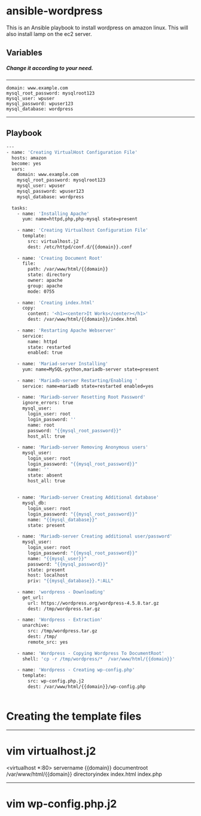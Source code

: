 # ansible-wordpress
This is an Ansible playbook to install wordpress on amazon linux. This will also install lamp on the ec2 server.

## Variables
##### Change it according to your need.
---
    domain: www.example.com
    mysql_root_password: mysqlroot123
    mysql_user: wpuser
    mysql_password: wpuser123
    mysql_database: wordpress 
---
Playbook
---

```sh
---
- name: 'Creating VirtualHost Configuration File'
  hosts: amazon
  become: yes
  vars:
    domain: www.example.com
    mysql_root_password: mysqlroot123
    mysql_user: wpuser
    mysql_password: wpuser123
    mysql_database: wordpress 
        
  tasks:
    - name: 'Installing Apache'
      yum: name=httpd,php,php-mysql state=present
        
    - name: 'Creating Virtualhost Configuration File'
      template:
        src: virtualhost.j2
        dest: /etc/httpd/conf.d/{{domain}}.conf
    
    - name: 'Creating Document Root'
      file:
        path: /var/www/html/{{domain}}
        state: directory
        owner: apache
        group: apache
        mode: 0755
            
    - name: 'Creating index.html'
      copy:
        content: '<h1><center>It Works</center></h1>'
        dest: /var/www/html/{{domain}}/index.html
            
    - name: 'Restarting Apache Webserver'
      service:
        name: httpd
        state: restarted
        enabled: true
            
    - name: 'Mariad-server Installing'
      yum: name=MySQL-python,mariadb-server state=present
        
    - name: 'Mariadb-server Restarting/Enabling '
      service: name=mariadb state=restarted enabled=yes
     
    - name: 'Mariadb-server Resetting Root Password'
      ignore_errors: true
      mysql_user:
        login_user: root
        login_password: ''
        name: root
        password: "{{mysql_root_password}}"
        host_all: true
            
    - name: 'Mariadb-server Removing Anonymous users'
      mysql_user:
        login_user: root
        login_password: "{{mysql_root_password}}"
        name: ''
        state: absent
        host_all: true
            
            
    - name: 'Mariadb-server Creating Additional database'
      mysql_db:
        login_user: root
        login_password: "{{mysql_root_password}}"
        name: "{{mysql_database}}"
        state: present
            
    - name: 'Mariadb-server Creating additional user/password'
      mysql_user:
        login_user: root
        login_password: "{{mysql_root_password}}"
        name: "{{mysql_user}}"
        password: "{{mysql_password}}"
        state: present
        host: localhost
        priv: "{{mysql_database}}.*:ALL"
            
    - name: 'wordpress - Downloading'
      get_url:
        url: https://wordpress.org/wordpress-4.5.8.tar.gz
        dest: /tmp/wordpress.tar.gz
            
    - name: 'Wordpress - Extraction'
      unarchive:
        src: /tmp/wordpress.tar.gz
        dest: /tmp/
        remote_src: yes
            
    - name: 'Wordpress - Copying Wordpress To DocumentRoot'
      shell: 'cp -r /tmp/wordpress/*  /var/www/html/{{domain}}'
        
    - name: 'Wordpress - Creating wp-config.php'
      template:
        src: wp-config.php.j2
        dest: /var/www/html/{{domain}}/wp-config.php
        
```

#  Creating the template files 

---
# vim virtualhost.j2
<virtualhost *:80>
    servername {{domain}}
    documentroot /var/www/html/{{domain}}
    directoryindex index.html index.php
</virtualhost>

---

# vim wp-config.php.j2

<?php

/** The name of the database for WordPress */
define( 'DB_NAME', "{{mysql_database}}" );

/** MySQL database username */
define( 'DB_USER', "{{mysql_user}}" );

/** MySQL database password */
define( 'DB_PASSWORD', "{{mysql_password}}" );

/** MySQL hostname */
define( 'DB_HOST', 'localhost' );

/** Database Charset to use in creating database tables. */
define( 'DB_CHARSET', 'utf8' );

/** The Database Collate type. Don't change this if in doubt. */
define( 'DB_COLLATE', '' );


define( 'AUTH_KEY',         'put your unique phrase here' );
define( 'SECURE_AUTH_KEY',  'put your unique phrase here' );
define( 'LOGGED_IN_KEY',    'put your unique phrase here' );
define( 'NONCE_KEY',        'put your unique phrase here' );
define( 'AUTH_SALT',        'put your unique phrase here' );
define( 'SECURE_AUTH_SALT', 'put your unique phrase here' );
define( 'LOGGED_IN_SALT',   'put your unique phrase here' );
define( 'NONCE_SALT',       'put your unique phrase here' );


$table_prefix = 'wp_';


define( 'WP_DEBUG', false );


if ( ! defined( 'ABSPATH' ) ) {
	define( 'ABSPATH', dirname( __FILE__ ) . '/' );
}

require_once( ABSPATH . 'wp-settings.php' );
    
---



